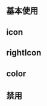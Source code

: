 ## 基本使用

<code src="./document/basic.tsx"></code>

## icon

<code src="./document/icon.tsx"></code>

## rightIcon

<code src="./document/rightIcon.tsx"></code>

## color

<code src="./document/color.tsx"></code>

## 禁用

<code src="./document/disable.tsx"></code>
